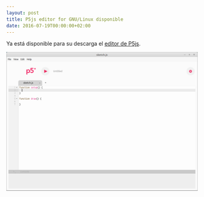 ```yaml
---
layout: post
title: P5js editor for GNU/Linux disponible
date: 2016-07-19T00:00:00+02:00
---
```

Ya est&aacute; disponible para su descarga el [editor de P5js](https://github.com/processing/p5.js-editor/releases/download/v0.6.0/p5-linux.zip).

![Editor P5js para GNU/Linux](/assets/images/uploads/p5js-editor.png)
